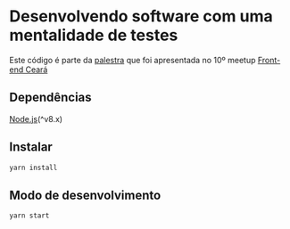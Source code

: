 # Desenvolvendo software com uma mentalidade de testes

Este código é parte da [palestra](https://docs.google.com/presentation/d/1RKuILoYC_xRsnWSY5VzL_TBmH3vcNFSH_kwuanLoMec/edit?usp=sharing) que foi apresentada no 10º meetup [Front-end Ceará](https://www.instagram.com/p/B7RDe_1FAhr/)

## Dependências

[Node.js](https://nodejs.org/en/)(^v8.x)

## Instalar

```bash
yarn install
```

## Modo de desenvolvimento

```bash
yarn start
```
